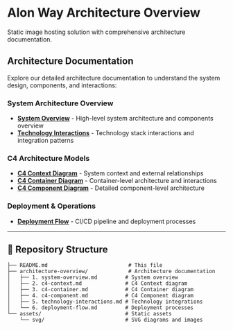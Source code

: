 # Alon Way Architecture Overview

Static image hosting solution with comprehensive architecture documentation.

## Architecture Documentation

Explore our detailed architecture documentation to understand the system design, components, and interactions:

### System Architecture Overview

- **[System Overview](./architecture-overview/1.%20system-overview.md)** - High-level system architecture and components overview
- **[Technology Interactions](./architecture-overview/5.%20technology-interactions.md)** - Technology stack interactions and integration patterns

### C4 Architecture Models

- **[C4 Context Diagram](./architecture-overview/2.%20c4-context.md)** - System context and external relationships
- **[C4 Container Diagram](./architecture-overview/3.%20c4-container.md)** - Container-level architecture and interactions  
- **[C4 Component Diagram](./architecture-overview/4.%20c4-component.md)** - Detailed component-level architecture

### Deployment & Operations

- **[Deployment Flow](./architecture-overview/6.%20deployment-flow.md)** - CI/CD pipeline and deployment processes

---

## 📁 Repository Structure

```
├── README.md                          # This file
├── architecture-overview/             # Architecture documentation
│   ├── 1. system-overview.md         # System overview
│   ├── 2. c4-context.md              # C4 Context diagram
│   ├── 3. c4-container.md            # C4 Container diagram  
│   ├── 4. c4-component.md            # C4 Component diagram
│   ├── 5. technology-interactions.md # Technology integrations
│   └── 6. deployment-flow.md         # Deployment processes
└── assets/                           # Static assets
    └── svg/                          # SVG diagrams and images
```
